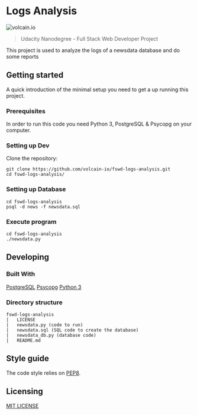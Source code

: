 # Logs Analysis

![volcain.io](https://avatars1.githubusercontent.com/u/1916665?v=4&s=400)

> Udacity Nanodegree - Full Stack Web Developer Project

This project is used to analyze the logs of a newsdata database and do some reports

## Getting started

A quick introduction of the minimal setup you need to get a up running this project.

### Prerequisites

In order to run this code you need Python 3, PostgreSQL & Psycopg on your computer.

### Setting up Dev

Clone the repository:

```shell
git clone https://github.com/volcain-io/fswd-logs-analysis.git
cd fswd-logs-analysis/
```

### Setting up Database

```shell
cd fswd-logs-analysis
psql -d news -f newsdata.sql
```

### Execute program

```shell
cd fswd-logs-analysis
./newsdata.py
```

## Developing

### Built With

[PostgreSQL](https://www.postgresql.org/download/)
[Psycopg](http://initd.org/psycopg/download/)
[Python 3](https://www.python.org/download/releases/3.0/)

### Directory structure

```text
fswd-logs-analysis
|   LICENSE
|   newsdata.py (code to run)
|   newsdata.sql (SQL code to create the database)
|   newsdata_db.py (database code)
|   README.md
```

## Style guide

The code style relies on [PEP8](https://www.python.org/dev/peps/pep-0008/).

## Licensing

[MIT LICENSE](LICENSE)
